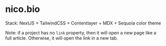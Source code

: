 # nico.bio

Stack: NextJS + TailwindCSS + Contentlayer + MDX + Sequoia color theme

Note: if a project has no `link` property, then it will open a new page like a full article.
Otherwise, it will open the link in a new tab.

